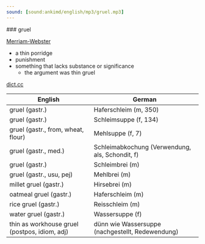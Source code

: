 ```yaml
---
sound: [sound:ankimd/english/mp3/gruel.mp3]
---
```


\### gruel

[Merriam-Webster](https://www.merriam-webster.com/dictionary/gruel)

- a thin porridge
- punishment
- something that lacks substance or significance
    - the argument was thin gruel

[dict.cc](https://www.dict.cc/gruel)

| English        | German       |
| -------------- | ------------ |
| gruel (gastr.) | Haferschleim (m, 350) |
| gruel (gastr.) | Schleimsuppe (f, 134) |
| gruel (gastr., from, wheat, flour) | Mehlsuppe (f, 7) |
| gruel (gastr., med.) | Schleimabkochung (Verwendung, als, Schondit, f) |
| gruel (gastr.) | Schleimbrei (m) |
| gruel (gastr., usu, pej) | Mehlbrei (m) |
| millet gruel (gastr.) | Hirsebrei (m) |
| oatmeal gruel (gastr.) | Haferschleim (m) |
| rice gruel (gastr.) | Reisschleim (m) |
| water gruel (gastr.) | Wassersuppe (f) |
| thin as workhouse gruel (postpos, idiom, adj) | dünn wie Wassersuppe (nachgestellt, Redewendung) |
